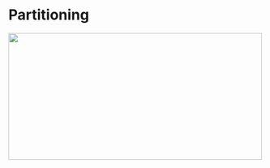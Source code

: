 # Partitioning

<img src="https://user-images.githubusercontent.com/7610065/171268427-e5e75cb4-1d63-43ef-94df-f871269c34ef.png" width="500" height="250">
